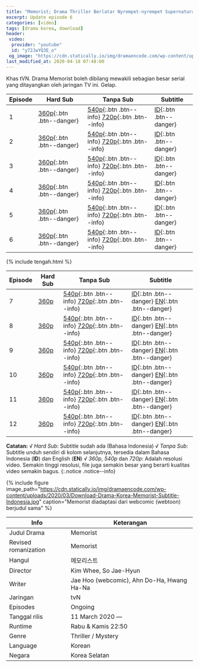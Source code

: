 ```yaml
---
title: "Memorist; Drama Thriller Berlatar Nyrempet-nyrempet Supernatural"
excerpt: Update episode 6
categories: [video]
tags: [drama korea, download]
header:
 video:
  provider: "youtube"
  id: "y72JwYQ3E_o"
 og_image: "https://cdn.statically.io/img/dramaencode.com/wp-content/uploads/2020/03/Download-Drama-Korea-Memorist-Subtitle-Indonesia.jpg"
last_modified_at: 2020-04-18 07:48:00
---
```


Khas tVN. Drama Memorist boleh dibilang mewakili sebagian besar serial yang ditayangkan oleh jaringan TV ini. Gelap.

Episode|Hard Sub|Tanpa Sub|Subtitle
---|---|---|---
1|[360p](/zippyshare?st1=ep1&srv=83&cde=TKPBICMR&st2=360p){:.btn .btn--danger}|[540p](/zippyshare?st1=ep1&srv=42&cde=GLlZYucv&st2=540p){:.btn .btn--info} [720p](/zippyshare?st1=ep1&srv=113&cde=L2gLBa8e&st2=720p){:.btn .btn--info}|[ID](/subscene?subtitles=memorist&lang=indonesian&id=2161741){:.btn .btn--danger}| [EN](/subscene?subtitles=memorist&lang=english&id=2161519){:.btn .btn--danger}
2|[360p](/zippyshare?st1=ep2&srv=14&cde=toiqoPZ3&st2=360p){:.btn .btn--danger}|[540p](/zippyshare?st1=ep2&srv=63&cde=YLDoWDzM&st2=540p){:.btn .btn--info} [720p](/zippyshare?st1=ep2&srv=9&cde=nTmcEELq&st2=720p){:.btn .btn--info}|[ID](/subscene?subtitles=memorist&lang=indonesian&id=2162299){:.btn .btn--danger}| [EN](/subscene?subtitles/memorist&lang=english&id=2162026){:.btn .btn--danger}
3|[360p](/zippyshare?st1=ep3&srv=22&cde=ltYqrdus&st2=360p){:.btn .btn--danger}|[540p](/zippyshare?st1=ep3&srv=16&cde=SbUv3aFd&st2=540p){:.btn .btn--info} [720p](/zippyshare?st1=ep3&srv=82&cde=dgSKfP4G&st2=720p){:.btn .btn--info}|[ID](/subscene?subtitles=memorist&lang=indonesian&id=2166934){:.btn .btn--danger}| [EN](/subscene?subtitles/memorist&lang=english&id=2166619){:.btn .btn--danger}
4|[360p](/zippyshare?st1=ep4&srv=72&cde=an4iTpoC&st2=360p){:.btn .btn--danger}|[540p](/zippyshare?st1=ep4&srv=63&cde=cuR2fKCy&st2=540p){:.btn .btn--info} [720p](/zippyshare?st1=ep4&srv=3&cde=LV8Jfa9t&st2=720p){:.btn .btn--info}|[ID](/subscene?subtitles=memorist&lang=indonesian&id=2167785){:.btn .btn--danger}| [EN](/subscene?subtitles/memorist&lang=english&id=2167387){:.btn .btn--danger}
5|[360p](/zippyshare?st1=ep5&srv=14&cde=pEYjmo5z&st2=360p){:.btn .btn--danger}|[540p](/zippyshare?st1=ep5&srv=46&cde=4ezNR7UF&st2=540p){:.btn .btn--info} [720p](/zippyshare?st1=ep5&srv=107&cde=aDOZHqKk&st2=720p){:.btn .btn--info}|[ID](/subscene?subtitles=memorist&lang=indonesian&id=2172180){:.btn .btn--danger}| [EN](/subscene?subtitles/memorist&lang=english&id=2172001){:.btn .btn--danger}
6|[360p](/zippyshare?st1=ep6&srv=33&cde=shR983Rx&st2=360p){:.btn .btn--danger}|[540p](/zippyshare?st1=ep6&srv=75&cde=zSmFaVX8&st2=540p){:.btn .btn--info} [720p](/zippyshare?st1=ep6&srv=33&cde=K9UcTJmH&st2=720p){:.btn .btn--info}|[ID](/subscene?subtitles=memorist&lang=indonesian&id=2173097){:.btn .btn--danger}| [EN](/subscene?subtitles/memorist&lang=english&id=2172944){:.btn .btn--danger}

{% include tengah.html %}

Episode|Hard Sub|Tanpa Sub|Subtitle
---|---|---|---
7|[360p](/zippyshare?st1=ep7&srv=45&cde=Ovvn80sI&st2=360p)|[540p](/zippyshare?st1=ep7&srv=70&cde=jPFeH71m&st2=540p){:.btn .btn--info} [720p](/drive.google.com/?name=ep1&id=1BDYm2c3ja5IYlyQ9FRtovTxEBnKxxTqz&size=720p){:.btn .btn--info}|[ID](/subscene?subtitles=memorist&lang=indonesian&id=2179092){:.btn .btn--danger} [EN](/subscene?subtitles=memorist&lang=english&id=2178765){:.btn .btn--danger}
8|[360p](/zippyshare?st1=ep8&srv=97&cde=agnQSPxE&st2=360p)|[540p](/zippyshare?st1=ep8&srv=85&cde=Zk7yqmZG&st2=540p){:.btn .btn--info} [720p](/zippyshare?st1=ep8&srv=27&cde=dZWbVpX8&st2=720p){:.btn .btn--info}|[ID](/subscene?subtitles=memorist&lang=indonesian&id=2179886){:.btn .btn--danger} [EN](/subscene?subtitles=memorist&lang=english&id=2179565){:.btn .btn--danger}
9|[360p](/zippyshare?st1=ep9&srv=24&cde=GuDvnrWest2=360p)|[540p](/zippyshare?st1=ep9&srv=48&cde=KK60vEEp&st2=540p){:.btn .btn--info} [720p](/zippyshare?st1=ep8&srv=50&cde=MYog2X44&st2=720p){:.btn .btn--info}|[ID](/subscene?subtitles=memorist&lang=indonesian&id=2185420){:.btn .btn--danger} [EN](/subscene?subtitles=memorist&lang=english&id=2185257){:.btn .btn--danger}
10|[360p](/zippyshare?st1=ep10&srv=111&cde=TfmGPzSe&st2=360p)|[540p](/zippyshare?st10=ep1&srv=41&cde=td3yf4FG&st2=540p){:.btn .btn--info} [720p](/zippyshare?st10=ep1&srv=102&cde=i3Ins4hW&st2=720p){:.btn .btn--info}|[ID](/subscene?subtitles=memorist&lang=indonesian&id=2186167){:.btn .btn--danger} [EN](/subscene?subtitles=memorist&lang=english&id=2185955){:.btn .btn--danger}
11|[360p](/zippyshare?st1=ep11&srv=8&cde=RHGnqo80&st2=360p)|[540p](/zippyshare?st1=ep11&srv=86&cde=14zUYiBx&st2=540p){:.btn .btn--info} [720p](/zippyshare?st1=ep11&srv=95&cde=dtSYWjLG&st2=720p){:.btn .btn--info}|[ID](/subscene?subtitles=memorist&lang=indonesian&id=2191967){:.btn .btn--danger} [EN](/subscene?subtitles=memorist&lang=english&id=2191762){:.btn .btn--danger}
12|[360p](/zippyshare?st1=ep12&srv=12&cde=g8hY2aUO&st2=360p)|[540p](/zippyshare?st1=ep12&srv=81&cde=ZV29ULOe&st2=540p){:.btn .btn--info} [720p](/zippyshare?st1=ep12&srv=84&cde=Aj48pbyE&st2=720p){:.btn .btn--info}|[ID](/subscene?subtitles=memorist&lang=indonesian&id=2192747){:.btn .btn--danger} [EN](/subscene?subtitles=memorist&lang=english&id=2192476){:.btn .btn--danger}

**Catatan:**
√ _Hard Sub_: Subtitle sudah ada (Bahasa Indonesia)
√ _Tanpa Sub_: Subtitle unduh sendiri di kolom selanjutnya, tersedia dalam Bahasa Indonesia (**ID**) dan English (**EN**)
√ _360p_, _540p_ dan _720p_: Adalah resolusi video. Semakin tinggi resolusi, file juga semakin besar yang berarti kualitas video semakin bagus.
{:.notice .notice--info}

{% include figure image_path="https://cdn.statically.io/img/dramaencode.com/wp-content/uploads/2020/03/Download-Drama-Korea-Memorist-Subtitle-Indonesia.jpg" caption="Memorist diadaptasi dari webcomic (webtoon) berjudul sama" %}

Info|Keterangan
---|---
Judul Drama|Memorist
Revised romanization|Memorist
Hangul|메모리스트
Director|Kim Whee, So Jae-Hyun
Writer|Jae Hoo (webcomic), Ahn Do-Ha, Hwang Ha-Na
Jaringan|tvN
Episodes|Ongoing
Tanggal rilis|11 March 2020 —
Runtime|Rabu & Kamis 22:50
Genre|Thriller / Mystery
Language|Korean
Negara|Korea Selatan
